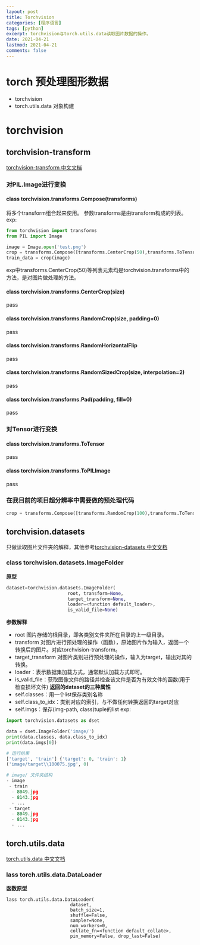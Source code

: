 ```yaml
---
layout: post
title: Torchvision 
categories: [程序语言]
tags: [python]
excerpt: torchvision与torch.utils.data读取图片数据的操作。
date: 2021-04-21
lastmod: 2021-04-21
comments: false
---
```

# torch 预处理图形数据

* torchvision
* torch.utils.data 对象构建

# torchvision

## torchvision-transform

[torchvision-transform 中文文档](https://pytorch-cn.readthedocs.io/zh/latest/torchvision/torchvision-transform/)

### 对PIL.Image进行变换

#### class torchvision.transforms.Compose(transforms)

将多个transform组合起来使用。
参数transforms是由transform构成的列表。
exp:

```python
from torchvision import transforms
from PIL import Image

image = Image.open('test.png')
crop = transforms.Compose([transforms.CenterCrop(50),transforms.ToTensor()])
train_data = crop(image)
```

exp中transforms.CenterCrop(50)等列表元素均是torchvision.transforms中的方法，是对图片做处理的方法。

#### class torchvision.transforms.CenterCrop(size)

pass

#### class torchvision.transforms.RandomCrop(size, padding=0)

pass

#### class torchvision.transforms.RandomHorizontalFlip

pass

#### class torchvision.transforms.RandomSizedCrop(size, interpolation=2)

pass

#### class torchvision.transforms.Pad(padding, fill=0)

pass

### 对Tensor进行变换

#### class torchvision.transforms.ToTensor

pass

#### class torchvision.transforms.ToPILImage

pass

### 在我目前的项目超分辨率中需要做的预处理代码

```python
crop = transforms.Compose([transforms.RandomCrop(100),transforms.ToTensor()])
```

## torchvision.datasets

只做读取图片文件夹的解释，其他参考[torchvision-datasets 中文文档](https://pytorch-cn.readthedocs.io/zh/latest/torchvision/torchvision-datasets/)

### class torchvision.datasets.ImageFolder

**原型**

```python
dataset=torchvision.datasets.ImageFolder(
                       root, transform=None, 
                       target_transform=None, 
                       loader=<function default_loader>, 
                       is_valid_file=None)
```

**参数解释**

* root 图片存储的根目录，即各类别文件夹所在目录的上一级目录。
* transform 对图片进行预处理的操作（函数），原始图片作为输入，返回一个转换后的图片。对应torchvision-transform。
* target_transform 对图片类别进行预处理的操作，输入为target，输出对其的转换。
* loader：表示数据集加载方式，通常默认加载方式即可。
* is_valid_file：获取图像文件的路径并检查该文件是否为有效文件的函数(用于检查损坏文件)
  **返回的dataset的三种属性**
* self.classes：用一个list保存类别名称
* self.class_to_idx：类别对应的索引，与不做任何转换返回的target对应
* self.imgs：保存(img-path, class)tuple的list
  exp:

```python
import torchvision.datasets as dset

data = dset.ImageFolder('image/')
print(data.classes, data.class_to_idx)
print(data.imgs[0])

# 运行结果
['target', 'train'] {'target': 0, 'train': 1}
('image/target\\100075.jpg', 0)

# image/ 文件夹结构
- image
 - train
  - 8049.jpg
  - 8143.jpg
  - ...
 - target
  - 8049.jpg
  - 8143.jpg
  - ...
```

## torch.utils.data

[torch.utils.data 中文文档](https://pytorch-cn.readthedocs.io/zh/latest/package_references/data/)

### lass torch.utils.data.DataLoader

**函数原型**

```
lass torch.utils.data.DataLoader(
                        dataset, 
                        batch_size=1, 
                        shuffle=False, 
                        sampler=None, 
                        num_workers=0, 
                        collate_fn=<function default_collate>, 
                        pin_memory=False, drop_last=False)
```
